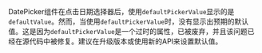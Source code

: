 DatePicker组件在点击日期选择器后，使用`defaultPickerValue`显示的是`defaultValue`。然而，当使用`defaultPickerValue`时，没有显示出预期的默认值。这是因为`defaultPickerValue`是一个过时的属性，已被废弃，并且该问题已经在源代码中被修复。建议在升级版本或使用新的API来设置默认值。
